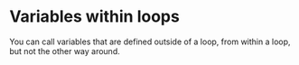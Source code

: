 # Variables within loops
You can call variables that are defined outside of a loop, from within a loop, but not the other way around.
